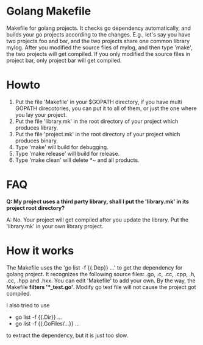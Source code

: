 # Golang Makefile

Makefile for golang projects. It checks go dependency automatically, and builds your go projects according to the changes. E.g., let's say you have two projects foo and bar, and the two projects share one common library mylog. After you modified the source files of mylog, and then type 'make', the two projects will get compiled. If you only modified the source files in project bar, only project bar will get compiled.

# Howto
1. Put the file 'Makefile' in your $GOPATH directory, if you have multi GOPATH direcotories, you can put it to all of them, or just the one where you lay your project.
2. Put the file 'library.mk' in the root directory of your project which produces library.
3. Put the file 'project.mk' in the root directory of your project which produces binary.
4. Type 'make' will build for debugging.
5. Type 'make release' will build for release.
6. Type 'make clean' will delete *~ and all products.

# FAQ
**Q: My project uses a third party library, shall I put the 'library.mk' in its project root directory?**

A: No. Your project will get compiled after you update the library. Put the 'library.mk' in your own library project.

# How it works
The Makefile uses the 'go list -f {{.Dep}} ...' to get the dependency for golang project. It recognizes the following source files: .go, .c, .cc, .cpp, .h, .cc, .hpp and .hxx. You can edit 'Makefile' to add your own. By the way, the Makefile **filters '*_test.go'**. Modify go test file will not cause the project got compiled. 

I also tried to use 
- go list -f {{.Dir}} ...
- go list -f {{.GoFiles/...}} ... 

to extract the dependency, but it is just too slow.
